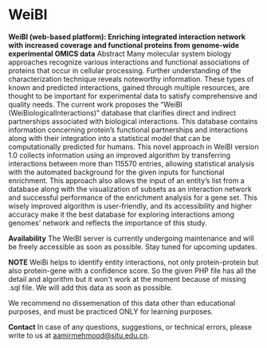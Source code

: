 # WeiBI
**WeiBI (web-based platform): Enriching integrated interaction network with increased coverage and functional proteins from genome-wide experimental OMICS data**
Abstract Many molecular system biology approaches recognize various interactions and functional associations of proteins that occur in cellular processing. Further understanding of the characterization technique reveals noteworthy information. These types of known and predicted interactions, gained through multiple resources, are thought to be important for experimental data to satisfy comprehensive and quality needs. The current work proposes the “WeiBI (WeiBiologicalInteractions)” database that clarifies direct and indirect partnerships associated with biological interactions. This database contains information concerning protein’s functional partnerships and interactions along with their integration into a statistical model that can be computationally predicted for humans. This novel approach in WeiBI version 1.0 collects information using an improved algorithm by transferring interactions between more than 115570 entries, allowing statistical analysis with the automated background for the given inputs for functional enrichment. This approach also allows the input of an entity’s list from a database along with the visualization of subsets as an interaction network and successful performance of the enrichment analysis for a gene set. This wisely improved algorithm is user-friendly, and its accessibility and higher accuracy make it the best database for exploring interactions among genomes’ network and reflects the importance of this study.

**Availability**
The WeiBI server is currently undergoing maintenance and will be freely accessible as soon as possible. Stay tuned for upcoming updates.

**NOTE**
WeiBi helps to identify entity interactions, not only protein-protein but also protein-gene with a confidence score. So the given PHP file has all the detail and algorithm but it won't work at the moment because of missing .sql file. We will add this data as soon as possible.

We recommend no dissemenation of this data other than educational purposes, and must be practiced ONLY for learning purposes.

**Contact**
In case of any questions, suggestions, or technical errors, please write to us at aamirmehmood@sjtu.edu.cn.

